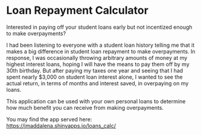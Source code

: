 # Loan Repayment Calculator

Interested in paying off your student loans early but not incentized enough to make overpayments? 

I had been listening to everyone with a student loan history telling me that it makes a big difference in student loan repayment to make overpayments. In response, I was occasionally throwing arbitrary amounts of money at my highest interest loans, hoping I will have the means to pay them off by my 30th birthday. But after paying my taxes one year and seeing that I had spent nearly $3,000 on student loan interest alone, I wanted to see the actual return, in terms of months and interest saved, in overpaying on my loans. 

This application can be used with your own personal loans to determine how much benefit you can receive from making overpayments. 

You may find the app served here:
https://jmaddalena.shinyapps.io/loans_calc/
